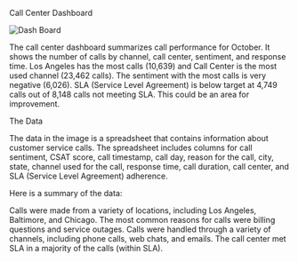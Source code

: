 Call Center Dashboard

![Dash Board](https://github.com/Kavindu-Maduranga/Call-Center-Dashboard/assets/174862031/81ba23fb-1542-48ac-925a-e95727819c4d)

The call center dashboard summarizes call performance for October. It shows the number of calls by channel, call center, sentiment, and response time.  Los Angeles has the most calls (10,639) and Call Center is the most used channel (23,462 calls).  The sentiment with the most calls is very negative (6,026). SLA (Service Level Agreement) is below target at 4,749 calls out of 8,148 calls not meeting SLA.  This could be an area for improvement.

The Data

The data in the image is a spreadsheet that contains information about customer service calls. The spreadsheet includes columns for call sentiment, CSAT score, call timestamp, call day, reason for the call, city, state, channel used for the call, response time, call duration, call center, and SLA (Service Level Agreement) adherence.

Here is a summary of the data:

Calls were made from a variety of locations, including Los Angeles, Baltimore, and Chicago.
The most common reasons for calls were billing questions and service outages.
Calls were handled through a variety of channels, including phone calls, web chats, and emails.
The call center met SLA in a majority of the calls (within SLA).
